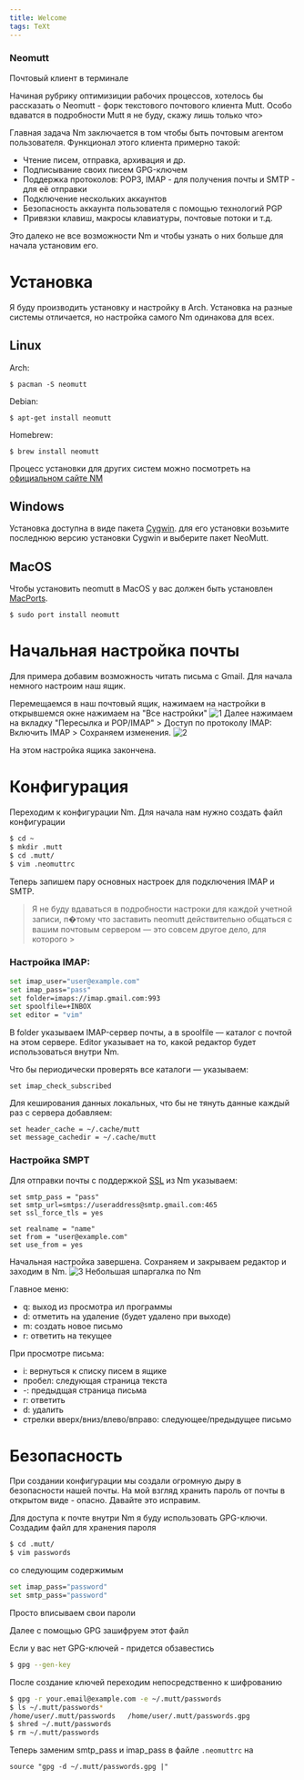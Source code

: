 ```yaml
---
title: Welcome
tags: TeXt
---
```


<div class="hero hero hero--dark" style="background-image: url('https://bsod2528.github.io/Pictures/CLI-Diary/Setup.gif');">
    <div class = "hero__content">
    <h3> Neomutt </h3>
    <p> Почтовый клиент в терминале </p>
    </div>
</div>

Начиная рубрику оптимизиции рабочих процессов, хотелось бы рассказать о Neomutt - форк текстового почтового клиента Mutt. Особо вдаватся в подробности Mutt я не буду, скажу лишь только что>

Главная задача Nm заключается в том чтобы быть почтовым агентом пользователя. Функционал этого клиента примерно такой:
- Чтение писем, отправка, архивация и др.
- Подписывание своих писем GPG-ключем
- Поддержка протоколов: POP3, IMAP - для получения почты и SMTP - для её отправки 
- Подключение нескольких аккаунтов
- Безопасность аккаунта пользователя с помощью технологий PGP
- Привязки клавиш, макросы клавиатуры, почтовые потоки и т.д.

Это далеко не все возможности Nm и чтобы узнать о них больше для начала установим его.

# Установка
Я буду производить установку и настройку в Arch. Установка на разные системы отличается, но настройка самого Nm одинакова для всех.
## Linux

Arch:
``` 
$ pacman -S neomutt
```
Debian:
```
$ apt-get install neomutt
```
Homebrew:
```
$ brew install neomutt
```
Процесс установки для других систем можно посмотреть на [официальном сайте NM](https://neomutt.org/distro)
## Windows
Установка доступна в виде пакета [Cygwin](https://cygwin.com/install.html). для его установки возьмите последнюю версию установки Cygwin и выберите пакет NeoMutt.


## MacOS
Чтобы установить neomutt в MacOS у вас должен быть установлен [MacPorts](https://www.macports.org/install.php).
```
$ sudo port install neomutt
```

# Начальная настройка почты
Для примера добавим возможность читать письма с Gmail. Для начала немного настроим наш ящик.

Перемещаемся в наш почтовый ящик, нажимаем на настройки в открывшемся окне нажимаем на "Все настройки"
![1](https://i.ibb.co/CHN2zPF/1.png)
Далее нажимаем на вкладку "Пересылка и POP/IMAP" > Доступ по протоколу IMAP: Включить IMAP > Сохраняем изменения.
![2](https://i.ibb.co/gTM1xKN/2.png)

На этом настройка ящика закончена.
# Конфигурация
Переходим к конфигурации Nm. Для начала нам нужно создать файл конфигурации

```bash
$ cd ~
$ mkdir .mutt
$ cd .mutt/
$ vim .neomuttrc
```
Теперь запишем пару основных настроек для подключения IMAP и SMTP.
>Я не буду вдаваться в подробности настроки для каждой учетной записи, п�тому что заставить neomutt действительно общаться с вашим почтовым сервером — это совсем другое дело, для которого >

### Настройка IMAP: 
```bash
set imap_user="user@example.com"
set imap_pass="pass"
set folder=imaps://imap.gmail.com:993
set spoolfile=+INBOX
set editor = "vim"
```
В folder указываем IMAP-сервер почты, а в spoolfile — каталог с почтой на этом сервере. Editor указывает на то, какой редактор будет использоваться внутри Nm.

Что бы периодически проверять все каталоги — указываем:
```
set imap_check_subscribed
```

Для кеширования данных локальных, что бы не тянуть данные каждый раз с сервера добавляем:

```
set header_cache = ~/.cache/mutt
set message_cachedir = ~/.cache/mutt
```

### Настройка SMPT
Для отправки почты c поддержкой [SSL](https://ru.wikipedia.org/wiki/SSL) из Nm указываем:

```
set smtp_pass = "pass"
set smtp_url=smtps://useraddress@smtp.gmail.com:465
set ssl_force_tls = yes

set realname = "name"
set from = "user@example.com"
set use_from = yes
```


Начальная настройка завершена. Сохраняем и закрываем редактор и заходим в Nm.
![3](https://i.ibb.co/PYwrLjf/3.png)
Небольшая шпаргалка по Nm

Главное меню:
- q: выход из просмотра ил  программы
- d: отметить на удаление (будет удалено при выходе)
- m: создать новое письмо
- r: ответить на текущее

При просмотре письма:
- i: вернуться к списку писем в ящике
- пробел: следующая страница текста
- -: предыдщая страница письма
- r: ответить
- d: удалить
- стрелки вверх/вниз/влево/вправо: следующее/предыдущее письмо

# Безопасность
При создании конфигурации мы создали огромную дыру в безопасности нашей почты. 
На мой взгляд хранить пароль от почты в открытом виде - опасно. Давайте это исправим.

Для доступа к почте внутри Nm я буду использовать GPG-ключи.
Создадим файл для хранения пароля
```bash
$ cd .mutt/
$ vim passwords
```

со следующим содержимым

```bash
set imap_pass="password"
set smtp_pass="password"
```
Просто вписываем свои пароли

Далее с помощью GPG зашифруем этот файл

Если у вас нет GPG-ключей - придется обзавестись
```bash
$ gpg --gen-key
```
После создание ключей переходим непосредственно к шифрованию


```bash
$ gpg -r your.email@example.com -e ~/.mutt/passwords
$ ls ~/.mutt/passwords*
/home/user/.mutt/passwords   /home/user/.mutt/passwords.gpg
$ shred ~/.mutt/passwords
$ rm ~/.mutt/passwords
```
Теперь заменим smtp_pass и imap_pass в файле `.neomuttrc` на 

```
source "gpg -d ~/.mutt/passwords.gpg |"
```
